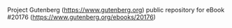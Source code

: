 Project Gutenberg (https://www.gutenberg.org) public repository for eBook #20176 (https://www.gutenberg.org/ebooks/20176)
